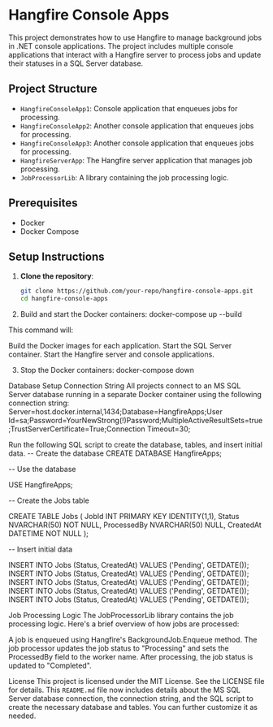 # Hangfire Console Apps

This project demonstrates how to use Hangfire to manage background jobs in .NET console applications. The project includes multiple console applications that interact with a Hangfire server to process jobs and update their statuses in a SQL Server database.

## Project Structure

- `HangfireConsoleApp1`: Console application that enqueues jobs for processing.
- `HangfireConsoleApp2`: Another console application that enqueues jobs for processing.
- `HangfireConsoleApp3`: Another console application that enqueues jobs for processing.
- `HangfireServerApp`: The Hangfire server application that manages job processing.
- `JobProcessorLib`: A library containing the job processing logic.

## Prerequisites

- Docker
- Docker Compose

## Setup Instructions

1. **Clone the repository**:
   ```bash
   git clone https://github.com/your-repo/hangfire-console-apps.git
   cd hangfire-console-apps
   
2. Build and start the Docker containers:
 docker-compose up --build

This command will:

Build the Docker images for each application.
Start the SQL Server container.
Start the Hangfire server and console applications.

3. Stop the Docker containers:
   docker-compose down

Database Setup
Connection String
All projects connect to an MS SQL Server database running in a separate Docker container using the following connection string:
Server=host.docker.internal,1434;Database=HangfireApps;User Id=sa;Password=YourNewStrong(!)Password;MultipleActiveResultSets=true;TrustServerCertificate=True;Connection Timeout=30;

Run the following SQL script to create the database, tables, and insert initial data.
-- Create the database
CREATE DATABASE HangfireApps;

-- Use the database

USE HangfireApps;


-- Create the Jobs table

CREATE TABLE Jobs (
    JobId INT PRIMARY KEY IDENTITY(1,1),
    Status NVARCHAR(50) NOT NULL,
    ProcessedBy NVARCHAR(50) NULL,
    CreatedAt DATETIME NOT NULL
);


-- Insert initial data

INSERT INTO Jobs (Status, CreatedAt) VALUES ('Pending', GETDATE());
INSERT INTO Jobs (Status, CreatedAt) VALUES ('Pending', GETDATE());
INSERT INTO Jobs (Status, CreatedAt) VALUES ('Pending', GETDATE());
INSERT INTO Jobs (Status, CreatedAt) VALUES ('Pending', GETDATE());
INSERT INTO Jobs (Status, CreatedAt) VALUES ('Pending', GETDATE());

Job Processing Logic
The JobProcessorLib library contains the job processing logic. Here's a brief overview of how jobs are processed:

A job is enqueued using Hangfire's BackgroundJob.Enqueue method.
The job processor updates the job status to "Processing" and sets the ProcessedBy field to the worker name.
After processing, the job status is updated to "Completed".

License
This project is licensed under the MIT License. See the LICENSE file for details.
This `README.md` file now includes details about the MS SQL Server database connection, the connection string, and the SQL script to create the necessary database and tables. You can further customize it as needed.

